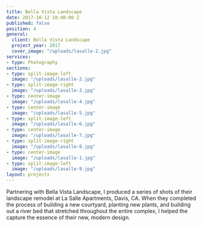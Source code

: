 ```yaml
---
title: Bella Vista Landscape
date: 2017-10-12 18:48:00 Z
published: false
position: 4
general:
  client: Bella Vista Landscape
  project_year: 2017
  cover_image: "/uploads/lasalle-2.jpg"
services:
- type: Photography
sections:
- type: split-image-left
  image: "/uploads/lasalle-2.jpg"
- type: split-image-right
  image: "/uploads/lasalle-3.jpg"
- type: center-image
  image: "/uploads/lasalle-4.jpg"
- type: center-image
  image: "/uploads/lasalle-5.jpg"
- type: split-image-left
  image: "/uploads/lasalle-6.jpg"
- type: center-image
  image: "/uploads/lasalle-7.jpg"
- type: split-image-right
  image: "/uploads/lasalle-8.jpg"
- type: center-image
  image: "/uploads/lasalle-1.jpg"
- type: split-image-left
  image: "/uploads/lasalle-9.jpg"
layout: projects
---
```


Partnering with Bella Vista Landscape, I produced a series of shots of their landscape remodel at La Salle Apartments, Davis, CA. When they completed the process of building a new courtyard, planting new plants, and building out a river bed that stretched throughout the entire complex, I helped the capture the essence of their new, modern design. 